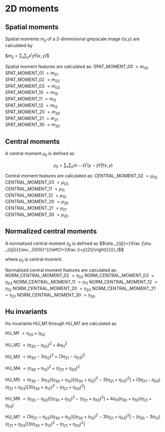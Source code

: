 # 2D moments

## Spatial moments

Spatial moments $m_{ij}$ of a 2-dimensional greyscale image  I(x,y) are calculated by

$$\displaystyle m_{{ij}}=\sum _{x}\sum _{y}x^{i}y^{j}I(x,y)\$$

Spatial moment features are calculated as:
SPAT_MOMENT_00 $=m_{00}$    
SPAT_MOMENT_01 $=m_{01}$    
SPAT_MOMENT_02 $=m_{02}$    
SPAT_MOMENT_03 $=m_{03}$    
SPAT_MOMENT_10 $=m_{10}$    
SPAT_MOMENT_11 $=m_{11}$    
SPAT_MOMENT_12 $=m_{12}$    
SPAT_MOMENT_20 $=m_{20}$    
SPAT_MOMENT_21 $=m_{21}$    
SPAT_MOMENT_30 $=m_{30}$    

## Central moments

A central moment $\mu_{ij}$ is defined as 

$$\mu _{{ij}}=\sum _{{x}}\sum _{{y}}(x-{\bar  {x}})^{i}(y-{\bar  {y}})^{j}f(x,y)$$

Central moment features are calculated as:
CENTRAL_MOMENT_02 $=\mu_{02}$   
CENTRAL_MOMENT_03 $=\mu_{03}$   
CENTRAL_MOMENT_11 $=\mu_{11}$   
CENTRAL_MOMENT_12 $=\mu_{12}$   
CENTRAL_MOMENT_20 $=\mu_{20}$   
CENTRAL_MOMENT_21 $=\mu_{21}$   
CENTRAL_MOMENT_30 $=\mu_{20}$   

## Normalized central moments

A normalized central moment $\eta _{ij}$ is defined as 
$$\eta _{{ij}}={\frac  {\mu _{{ij}}}{\mu _{{00}}^{{\left(1+{\frac  {i+j}{2}}\right)}}}}\,\$$

where $\mu _{{ij}}$ is central moment.

Normalized central moment features are calculated as:
NORM_CENTRAL_MOMENT_02 $=\eta _{{02}}$
NORM_CENTRAL_MOMENT_03 $=\eta _{{03}}$
NORM_CENTRAL_MOMENT_11 $=\eta _{{11}}$
NORM_CENTRAL_MOMENT_12 $=\eta _{{12}}$
NORM_CENTRAL_MOMENT_20 $=\eta _{{20}}$
NORM_CENTRAL_MOMENT_21 $=\eta _{{21}}$
NORM_CENTRAL_MOMENT_30 $=\eta _{{30}}$

## Hu invariants
Hu invariants HU_M1 through HU_M7 are calculated as

HU_M1 $=\eta _{{20}}+\eta _{{02}}$

HU_M2 $=(\eta _{{20}}-\eta _{{02}})^{2}+4\eta _{{11}}^{2}$

HU_M3 $=(\eta _{{30}}-3\eta _{{12}})^{2}+(3\eta _{{21}}-\eta _{{03}})^{2}$

HU_M4 $=(\eta _{{30}}+\eta _{{12}})^{2}+(\eta _{{21}}+\eta _{{03}})^{2}$

HU_M5 $=(\eta _{{30}}-3\eta _{{12}})(\eta _{{30}}+\eta _{{12}})[(\eta _{{30}}+\eta _{{12}})^{2}-3(\eta _{{21}}+\eta _{{03}})^{2}]+(3\eta _{{21}}-\eta _{{03}})(\eta _{{21}}+\eta _{{03}})[3(\eta _{{30}}+\eta _{{12}})^{2}-(\eta _{{21}}+\eta _{{03}})^{2}]$

HU_M6 $=(\eta _{{20}}-\eta _{{02}})[(\eta _{{30}}+\eta _{{12}})^{2}-(\eta _{{21}}+\eta _{{03}})^{2}]+4\eta _{{11}}(\eta _{{30}}+\eta _{{12}})(\eta _{{21}}+\eta _{{03}})$

HU_M7 $=(3\eta _{{21}}-\eta _{{03}})(\eta _{{30}}+\eta _{{12}})[(\eta _{{30}}+\eta _{{12}})^{2}-3(\eta _{{21}}+\eta _{{03}})^{2}]-(\eta _{{30}}-3\eta _{{12}})(\eta _{{21}}+\eta _{{03}})[3(\eta _{{30}}+\eta _{{12}})^{2}-(\eta _{{21}}+\eta _{{03}})^{2}]$

